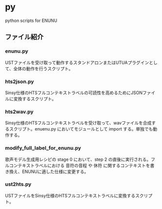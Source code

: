 # py

python scripts for ENUNU

## ファイル紹介

### enunu.py

USTファイルを受け取って動作するスタンドアロンまたはUTUAプラグインとして、全体の動作を行うスクリプト。

### hts2json.py

Sinsy仕様のHTSフルコンテキストラベルの可読性を高めるためにJSONファイルに変換するスクリプト。

### hts2wav.py

Sinsy仕様のHTSフルコンテキストラベルを受け取って、wavファイルを合成するスクリプト。enuenu.py においてモジュールとして import する。単独でも動作する。

### modify_full_label_for_enunu.py

歌声モデル生成用レシピの stage 0 において、step 2 の直後に実行される。フルコンテキストラベルにおける 音符の音程 や 休符 に関するコンテキストを書き換え、ENUNUに適した仕様に変更する。

### ust2hts.py

USTファイルをSinsy仕様のHTSフルコンテキストラベルに変換するスクリプト。

